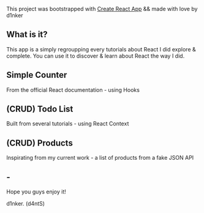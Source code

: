 This project was bootstrapped with [Create React App](https://github.com/facebook/create-react-app) && made with love by d1nker

## What is it?

This app is a simply regroupping every tutorials about React I did explore & complete.
You can use it to discover & learn about React the way I did.

## Simple Counter

From the official React documentation - using Hooks

## (CRUD) Todo List

Built from several tutorials - using React Context

## (CRUD) Products

Inspirating from my current work - a list of products from a fake JSON API

## -

Hope you guys enjoy it!

d1nker. (d4ntS)

###
